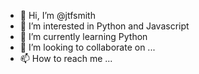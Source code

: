 - 👋 Hi, I’m @jtfsmith
- 👀 I’m interested in Python and Javascript
- 🌱 I’m currently learning Python
- 💞️ I’m looking to collaborate on ...
- 📫 How to reach me ...

<!---
jtfsmith/jtfsmith is a ✨ special ✨ repository because its `README.md` (this file) appears on your GitHub profile.
You can click the Preview link to take a look at your changes.
--->
